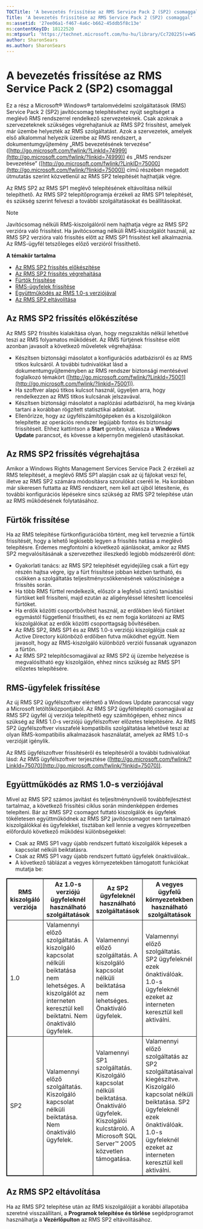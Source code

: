 ```yaml
---
TOCTitle: 'A bevezetés frissítése az RMS Service Pack 2 (SP2) csomaggal'
Title: 'A bevezetés frissítése az RMS Service Pack 2 (SP2) csomaggal'
ms:assetid: '27ee06a1-f467-4a6c-b662-45ddb5f8c13e'
ms:contentKeyID: 18122520
ms:mtpsurl: 'https://technet.microsoft.com/hu-hu/library/Cc720225(v=WS.10)'
author: SharonSears
ms.author: SharonSears
---
```


A bevezetés frissítése az RMS Service Pack 2 (SP2) csomaggal
============================================================

Ez a rész a Microsoft® Windows® tartalomvédelmi szolgáltatások (RMS) Service Pack 2 (SP2) javítócsomag telepítéséhez nyújt segítséget a meglévő RMS rendszerrel rendelkező szervezeteknek. Csak azoknak a szervezeteknek szükséges végrehajtaniuk az RMS SP2 frissítést, amelyek már üzembe helyezték az RMS szolgáltatást. Azok a szervezetek, amelyek első alkalommal helyezik üzembe az RMS rendszert, a dokumentumgyűjtemény „RMS bevezetésének tervezése” ([http://go.microsoft.com/fwlink/?LinkId=74999](http://go.microsoft.com/fwlink/?linkid=74999)) és „RMS rendszer bevezetése” ([http://go.microsoft.com/fwlink/?LinkID=75000](http://go.microsoft.com/fwlink/?linkid=75000)) című részében megadott útmutatás szerint közvetlenül az RMS SP2 telepítését hajthatják végre.

Az RMS SP2 az RMS SP1 meglévő telepítésének eltávolítása nélkül telepíthető. Az RMS SP2 telepítőprogramja érzékeli az RMS SP1 telepítését, és szükség szerint felveszi a további szolgáltatásokat és beállításokat.

> [!NOTE]  
> Javítócsomag nélküli RMS-kiszolgálóról nem hajthatja végre az RMS SP2 verzióra való frissítést. Ha javítócsomag nélküli RMS-kiszolgálót használ, az RMS SP2 verzióra való frissítés előtt az RMS SP1 frissítést kell alkalmaznia. Az RMS-ügyfél tetszőleges előző verzióról frissíthető. 

**A témakör tartalma**

-   [Az RMS SP2 frissítés előkészítése](#bkmk_preparingforsp2update)
-   [Az RMS SP2 frissítés végrehajtása](#bkmk_performingsp2update)
-   [Fürtök frissítése](#bkmk_updateclusters)
-   [RMS-ügyfelek frissítése](#bkmk_updateclients)
-   [Együttműködés az RMS 1.0-s verziójával](#bkmk_interop)
-   [Az RMS SP2 eltávolítása](#bkmk_removingrms)

<span id="bkmk_PreparingForSP2Update"></span>
Az RMS SP2 frissítés előkészítése
---------------------------------

Az RMS SP2 frissítés kialakítása olyan, hogy megszakítás nélkül lehetővé teszi az RMS folyamatos működését. Az RMS fürtjének frissítése előtt azonban javasolt a következő műveletek végrehajtása:

-   Készítsen biztonsági másolatot a konfigurációs adatbázisról és az RMS titkos kulcsáról. A további tudnivalókat lásd a dokumentumgyűjteményben az RMS rendszer biztonsági mentésével foglalkozó témakört ([http://go.microsoft.com/fwlink/?LinkId=75001](http://go.microsoft.com/fwlink/?linkid=75001)).
-   Ha szoftver alapú titkos kulcsot használ, ügyeljen arra, hogy rendelkezzen az RMS titkos kulcsának jelszavával.
-   Készítsen biztonsági másolatot a naplózási adatbázisról, ha meg kívánja tartani a korábban rögzített statisztikai adatokat.
-   Ellenőrizze, hogy az ügyfélszámítógépeken és a kiszolgálókon telepítette az operációs rendszer legújabb fontos és biztonsági frissítéseit. Ehhez kattintson a **Start** gombra, válassza a **Windows Update** parancsot, és kövesse a képernyőn megjelenő utasításokat.

<span id="bkmk_PerformingSP2Update"></span>
Az RMS SP2 frissítés végrehajtása
---------------------------------

Amikor a Windows Rights Management Services Service Pack 2 érzékeli az RMS telepítését, a meglévő RMS SP1 alapján csak az új fájlokat veszi fel, illetve az RMS SP2 számára módosításra szorulókat cseréli le. Ha korábban már sikeresen futtatta az RMS rendszert, nem kell azt újból létesítenie, és további konfigurációs lépésekre sincs szükség az RMS SP2 telepítése után az RMS működésének folytatásához.

<span id="bkmk_UpdateClusters"></span>
Fürtök frissítése
-----------------

Ha az RMS telepítése fürtkonfigurációba történt, meg kell terveznie a fürtök frissítését, hogy a lehető legkisebb legyen a frissítés hatása a meglévő telepítésre. Érdemes megfontolni a következő ajánlásokat, amikor az RMS SP2 megvalósításának a szervezethez illeszkedő legjobb módszeréről dönt:

-   Gyakorlati tanács: az RMS SP2 telepítését egyidejűleg csak a fürt egy részén hajtsa végre, így a fürt frissítése jobban kézben tartható, és csökken a szolgáltatás teljesítménycsökkenésének valószínűsége a frissítés során.
-   Ha több RMS fürttel rendelkezik, először a legfelső szintű tanúsítási fürtöket kell frissíteni, majd ezután az aligényléssel létesített licencelési fürtöket.
-   Ha erdők közötti csoportbővítést használ, az erdőkben lévő fürtöket egymástól függetlenül frissítheti, és ez nem fogja korlátozni az RMS kiszolgálókat az erdők közötti csoporttagság bővítésében.
-   Az RMS SP2, RMS SP1 és az RMS 1.0-s verziójú kiszolgálója csak az Active Directory különböző erdőiben futva működhet együtt. Nem javasolt, hogy az RMS-kiszolgáló különböző verziói fussanak ugyanazon a fürtön.
-   Az RMS SP2 telepítőcsomagjával az RMS SP2 új üzembe helyezése is megvalósítható egy kiszolgálón, ehhez nincs szükség az RMS SP1 előzetes telepítésére.

<span id="bkmk_UpdateClients"></span>
RMS-ügyfelek frissítése
-----------------------

Az új RMS SP2 ügyfélszoftver elérhető a Windows Update paranccsal vagy a Microsoft letöltőközpontjából. Az RMS SP2 ügyféltelepítő csomagjával az RMS SP2 ügyfél új verziója telepíthető egy számítógépen, ehhez nincs szükség az RMS 1.0-s verziójú ügyfélszoftver előzetes telepítésére. Az RMS SP2 ügyfélszoftver visszafelé kompatibilis szolgáltatása lehetővé teszi az olyan RMS-kompatibilis alkalmazások használatát, amelyek az RMS 1.0-s verzióját igénylik.

Az RMS ügyfélszoftver frissítéséről és telepítéséről a további tudnivalókat lásd: Az RMS ügyfélszoftver terjesztése ([http://go.microsoft.com/fwlink/?LinkId=75070](http://go.microsoft.com/fwlink/?linkid=75070)).

<span id="bkmk_InterOp"></span>
Együttműködés az RMS 1.0-s verziójával
--------------------------------------

Mivel az RMS SP2 számos javítást és teljesítménynövelő továbbfejlesztést tartalmaz, a következő frissítési ciklus során mindenképpen érdemes telepíteni. Bár az RMS SP2 csomagot futtató kiszolgálók és ügyfelek tökéletesen együttműködnek az RMS SP2 javítócsomagot nem tartalmazó kiszolgálókkal és ügyfelekkel, tisztában kell lennie a vegyes környezetben előforduló következő működési különbségekkel:

-   Csak az RMS SP1 vagy újabb rendszert futtató kiszolgálók képesek a kapcsolat nélküli beiktatásra.
-   Csak az RMS SP1 vagy újabb rendszert futtató ügyfelek önaktiválóak..
-   A következő táblázat a vegyes környezetekben támogatott funkciókat mutatja be:


 
<p></p>
<table style="border:1px solid black;">
<colgroup>
<col width="25%" />
<col width="25%" />
<col width="25%" />
<col width="25%" />
</colgroup>
<thead>
<tr class="header">
<th style="border:1px solid black;" >RMS kiszolgáló verziója</th>
<th style="border:1px solid black;" >Az 1.0-s verziójú ügyfeleknél használható szolgáltatások</th>
<th style="border:1px solid black;" >Az SP2 ügyfeleknél használható szolgáltatások</th>
<th style="border:1px solid black;" >A vegyes ügyfelű környezetekben használható szolgáltatások</th>
</tr>
</thead>
<tbody>
<tr class="odd">
<td style="border:1px solid black;">1.0</td>
<td style="border:1px solid black;">Valamennyi előző szolgáltatás.
A kiszolgáló kapcsolat nélküli beiktatása nem lehetséges. A kiszolgálót az interneten keresztül kell beiktatni.
Nem önaktiváló ügyfelek.</td>
<td style="border:1px solid black;">Valamennyi előző szolgáltatás.
A kiszolgáló kapcsolat nélküli beiktatása nem lehetséges.
Önaktiváló ügyfelek.</td>
<td style="border:1px solid black;">Valamennyi előző szolgáltatás.
SP2 ügyfeleknél ezek önaktiválóak.
1.0-s ügyfeleknél ezeket az interneten keresztül kell aktiválni.</td>
</tr>
<tr class="even">
<td style="border:1px solid black;">SP2</td>
<td style="border:1px solid black;">Valamennyi előző szolgáltatás.
Kiszolgáló kapcsolat nélküli beiktatása.
Nem önaktiváló ügyfelek.</td>
<td style="border:1px solid black;">Valamennyi SP1 szolgáltatás.
Kiszolgáló kapcsolat nélküli beiktatása.
Önaktiváló ügyfelek.
Kiszolgálói kulcstároló.
A Microsoft SQL Server™ 2005 közvetlen támogatása.</td>
<td style="border:1px solid black;">Valamennyi előző szolgáltatás az SP2 szolgáltatásaival kiegészítve.
Kiszolgáló kapcsolat nélküli beiktatása.
SP2 ügyfeleknél ezek önaktiválóak.
1.0-s ügyfeleknél ezeket az interneten keresztül kell aktiválni.</td>
</tr>
</tbody>
</table>
 

<span id="bkmk_RemovingRMS"></span>
Az RMS SP2 eltávolítása
-----------------------

Ha az RMS SP2 telepítése után az RMS kiszolgálóját a korábbi állapotába szeretné visszaállítani, a **Programok telepítése és törlése** segédprogramot használhatja a **Vezérlőpulton** az RMS SP2 eltávolításához.

